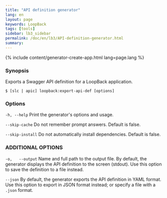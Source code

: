 ```yaml
---
title: "API definition generator"
lang: en
layout: page
keywords: LoopBack
tags: [tools]
sidebar: lb3_sidebar
permalink: /doc/en/lb3/API-definition-generator.html
summary:
---
```


{% include content/generator-create-app.html lang=page.lang %}

### Synopsis

Exports a Swagger API definition for a LoopBack application.

```shell
$ [slc | apic] loopback:export-api-def [options]
```

### Options

`-h, --help`
Print the generator's options and usage.

`--skip-cache`
Do not remember prompt answers. Default is false.

`--skip-install`
Do not automatically install dependencies. Default is false.

### ADDITIONAL OPTIONS

`-o,   --output`
Name and full path to the output file. By default, the generator displays the API definition to the screen (stdout). Use this option to save the definition to a file instead.

`--json`
By default, the generator exports the API definition in YAML format. Use this option to export in JSON format instead; or specify a file with a `.json` format.
